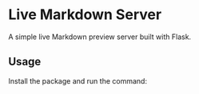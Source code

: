 # Live Markdown Server

A simple live Markdown preview server built with Flask.

## Usage

Install the package and run the command:


